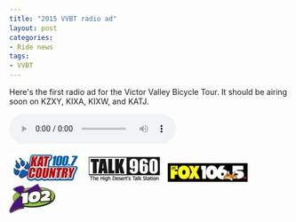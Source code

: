 ```yaml
---
title: "2015 VVBT radio ad"
layout: post
categories:
- Ride news
tags:
- VVBT
---
```


Here's the first radio ad for the Victor Valley Bicycle Tour. It should be airing soon on KZXY, KIXA, KIXW, and KATJ.

<audio controls="controls">
<source src="/assets/audio/VVBT-reserve-today-music-dry.mp3" type="audio/mpeg"></source>
</audio>

![Kat Country](/assets/img/2015/09/kat-country.jpg)
![Talk 960](/assets/img/2015/09/talk-960.jpg)
![106.5 The Fox](/assets/img/2015/09/the-fox.jpg)
![Y102](/assets/img/2015/09/y102.jpg)
